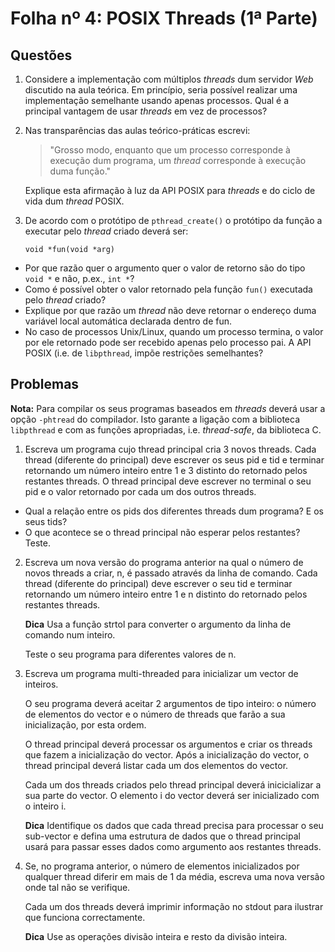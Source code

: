 # Folha nº 4: POSIX Threads (1ª Parte)

## Questões
1. Considere a implementação com múltiplos *threads* dum servidor *Web* discutido na aula teórica. Em princípio, seria possível realizar uma implementação semelhante usando apenas processos. Qual é a principal vantagem de usar *threads* em vez de processos?
2. Nas transparências das aulas teórico-práticas escrevi:

    > "Grosso modo, enquanto que um processo corresponde à execução dum programa, um *thread* corresponde à execução duma função." 

    Explique esta afirmação à luz da API POSIX para *threads* e do ciclo de vida dum *thread* POSIX.
3. De acordo com o protótipo de ``pthread_create()`` o protótipo da função a executar pelo *thread* criado deverá ser:

    ``void *fun(void *arg)``

  * Por que razão quer o argumento quer o valor de retorno são do tipo ``void *`` e não, p.ex., ``int *``?
  * Como é possível obter o valor retornado pela função ``fun()`` executada pelo *thread* criado?
  * Explique por que razão um *thread* não deve retornar o endereço duma variável local automática declarada dentro de fun.
  * No caso de processos Unix/Linux, quando um processo termina, o valor por ele retornado pode ser recebido apenas pelo processo pai. A API POSIX (i.e. de ``libpthread``, impõe restrições semelhantes? 

## Problemas

**Nota:** Para compilar os seus programas baseados em *threads* deverá usar a opção ``-phtread`` do compilador. Isto garante a ligação com a biblioteca ``libpthread`` e com as funções apropriadas, i.e. *thread-safe*, da biblioteca C.

1. Escreva um programa cujo thread principal cria 3 novos threads. Cada thread (diferente do principal) deve escrever os seus pid e tid e terminar retornando um número inteiro entre 1 e 3 distinto do retornado pelos restantes threads. O thread principal deve escrever no terminal o seu pid e o valor retornado por cada um dos outros threads.
  * Qual a relação entre os pids dos diferentes threads dum programa? E os seus tids?
  * O que acontece se o thread principal não esperar pelos restantes? Teste. 
2. Escreva um nova versão do programa anterior na qual o número de novos threads a criar, n, é passado através da linha de comando. Cada thread (diferente do principal) deve escrever o    seu tid e terminar retornando um número inteiro entre 1 e n distinto do retornado pelos restantes threads.

    **Dica** Usa a função strtol para converter o argumento da linha de comando num inteiro.

    Teste o seu programa para diferentes valores de n.
3. Escreva um programa multi-threaded para inicializar um vector de inteiros.

    O seu programa deverá aceitar 2 argumentos de tipo inteiro: o número de elementos do vector e o número de threads que farão a sua inicialização, por esta ordem.

    O thread principal deverá processar os argumentos e criar os threads que fazem a inicialização do vector. Após a inicialização do vector, o thread principal deverá listar cada um dos elementos do vector.

    Cada um dos threads criados pelo thread principal deverá inicicializar a sua parte do vector. O elemento i do vector deverá ser inicializado com o inteiro i.

    **Dica** Identifique os dados que cada thread precisa para processar o seu sub-vector e defina uma estrutura de dados que o thread principal usará para passar esses dados como argumento aos restantes threads.
4. Se, no programa anterior, o número de elementos inicializados por qualquer thread diferir em mais de 1 da média, escreva uma nova versão onde tal não se verifique.

    Cada um dos threads deverá imprimir informação no stdout para ilustrar que funciona correctamente.

    **Dica** Use as operações divisão inteira e resto da divisão inteira. 